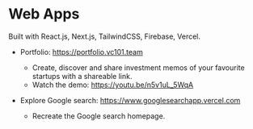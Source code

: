 # Web Apps

Built with React.js, Next.js, TailwindCSS, Firebase, Vercel.

- Portfolio: https://portfolio.vc101.team
  - Create, discover and share investment memos of your favourite startups with a shareable link.
  - Watch the demo: https://youtu.be/n5v1uL_5WqA

- Explore Google search: https://www.googlesearchapp.vercel.com
  - Recreate the Google search homepage.
